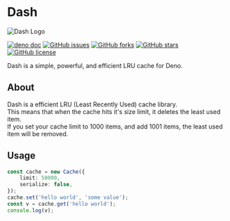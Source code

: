 # Dash

![Dash Logo](https://siasky.net/IABHPlF8d2jbzCQtJlkTSl_E-cyNHkvH2XtsnTHOAWAqPA)

[![deno doc](https://doc.deno.land/badge.svg)](https://doc.deno.land/https/deno.land/x/dash/mod.ts)
[![GitHub issues](https://img.shields.io/github/issues/xpyxel/dash)](https://github.com/xpyxel/dash/issues)
[![GitHub forks](https://img.shields.io/github/forks/xpyxel/dash)](https://github.com/xpyxel/dash/network)
[![GitHub stars](https://img.shields.io/github/stars/xpyxel/dash)](https://github.com/xpyxel/dash/stargazers)
[![GitHub license](https://img.shields.io/github/license/xpyxel/dash)](https://github.com/xpyxel/dash/blob/master/LICENSE)

Dash is a simple, powerful, and efficient LRU cache for Deno.

## About

Dash is a efficient LRU (Least Recently Used) cache library.  
This means that when the cache hits it's size limit, it deletes the least used item.  
If you set your cache limit to 1000 items, and add 1001 items, the least used item will be removed.

## Usage

```ts
const cache = new Cache({
    limit: 50000,
    serialize: false,
});
cache.set('hello world', 'some value');
const v = cache.get('hello world');
console.log(v);
```
